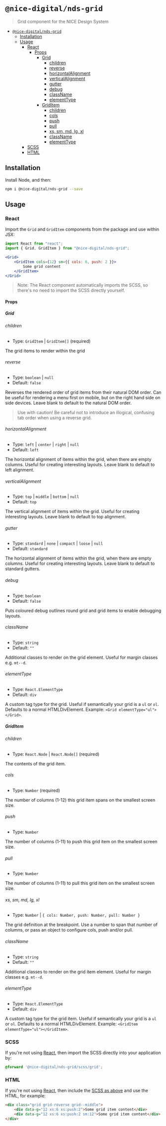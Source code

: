 # `@nice-digital/nds-grid`

> Grid component for the NICE Design System

- [`@nice-digital/nds-grid`](#nice-digitalnds-grid)
	- [Installation](#installation)
	- [Usage](#usage)
		- [React](#react)
			- [Props](#props)
				- [Grid](#grid)
					- [children](#children-1)
					- [reverse](#reverse)
					- [horizontalAlignment](#horizontalalignment)
					- [verticalAlignment](#verticalalignment)
					- [gutter](#gutter)
					- [debug](#debug)
					- [className](#classname-1)
					- [elementType](#elementtype-1)
				- [GridItem](#griditem)
					- [children](#children-2)
					- [cols](#cols)
					- [push](#push)
					- [pull](#pull)
					- [xs, sm, md, lg, xl](#xs-sm-md-lg-xl)
					- [className](#classname-2)
					- [elementType](#elementtype-2)
		- [SCSS](#scss)
		- [HTML](#html)

## Installation

Install Node, and then:

```sh
npm i @nice-digital/nds-grid --save
```

## Usage

### React

Import the `Grid` and `GridItem` components from the package and use within JSX:

```jsx
import React from "react";
import { Grid, GridItem } from "@nice-digital/nds-grid";

<Grid>
	<GridItem cols={12} sm={{ cols: 6, push: 2 }}>
		Some grid content
	</GridItem>
</Grid>

```

> Note: The React component automatically imports the SCSS, so there's no need to import the SCSS directly yourself.

#### Props

##### Grid

###### children

- Type: `GridItem` | `GridItem[]` (required)

The grid items to render within the grid

###### reverse

- Type: `boolean` | `null`
- Default: `false`

Reverses the rendered order of grid items from their natural DOM order. Can be useful for rendering a menu first on mobile, but on the right hand side on side devices. Leave blank to default to the natural DOM order.

> Use with caution! Be careful not to introduce an illogical, confusing tab order when using a reverse grid.

###### horizontalAlignment

- Type: `left` | `center` | `right` | `null`
- Default: `left`

The horizontal alignment of items within the grid, when there are empty columns. Useful for creating interesting layouts. Leave blank to default to left alignment.

###### verticalAlignment

- Type: `top` | `middle` | `bottom` | `null`
- Default: `top`

The vertical alignment of items within the grid. Useful for creating interesting layouts. Leave blank to default to top alignment.

###### gutter

- Type: `standard` | `none` | `compact` | `loose` | `null`
- Default: `standard`

The horizontal alignment of items within the grid, when there are empty columns. Useful for creating interesting layouts. Leave blank to default to standard gutters.

###### debug

- Type: `boolean`
- Default: `false`

Puts coloured debug outlines round grid and grid items to enable debugging layouts.

###### className

- Type: `string`
- Default: `""`

Additional classes to render on the grid element. Useful for margin classes e.g. `mt--d`.

###### elementType

- Type: `React.ElementType`
- Default: `div`

A custom tag type for the grid. Useful if semantically your grid is a `ul` or `ol`. Defaults to a normal HTMLDivElement. Example: `<Grid elementType="ul"></Grid>`.

##### GridItem

###### children

- Type: `React.Node` | `React.Node[]` (required)

The contents of the grid item.

###### cols

- Type: `Number` (required)

The number of columns (1-12) this grid item spans on the smallest screen size.

###### push

- Type: `Number`

The number of columns (1-11) to push this grid item on the smallest screen size.

###### pull

- Type: `Number`

The number of columns (1-11) to pull this grid item on the smallest screen size.

###### xs, sm, md, lg, xl

- Type: `Number` | `{ cols: Number, push: Number, pull: Number }`

The grid definition at the breakpoint. Use a number to span that number of columns, or pass an object to configure cols, push and/or pull.

###### className

- Type: `string`
- Default: `""`

Additional classes to render on the grid item element. Useful for margin classes e.g. `mt--d`.

###### elementType

- Type: `React.ElementType`
- Default: `div`

A custom tag type for the grid item. Useful if semantically your grid is a `ul` or `ol`. Defaults to a normal HTMLDivElement. Example: `<GridItem elementType="ul"></GridItem>`.

### SCSS

If you're not using [React](#react), then import the SCSS directly into your application by:

```scss
@forward '@nice-digital/nds-grid/scss/grid';
```

### HTML

If you're not using [React](#react), then include the [SCSS as above](#scss) and use the HTML, for example:

```html
<div class="grid grid-reverse grid--middle">
	<div data-g="12 xs:6 xs:push:2">Some grid item content</div>
	<div data-g="12 xs:6 xs:push:2 sm:12">Some grid item content</div>
</div>
```
